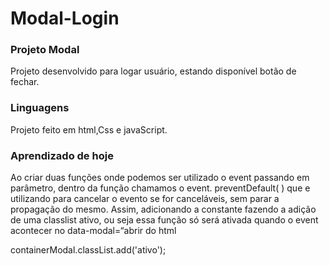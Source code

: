 # Modal-Login
 
### Projeto Modal




Projeto desenvolvido para logar usuário, estando disponível botão de fechar.

### Linguagens

Projeto feito em html,Css e javaScript.




### Aprendizado de hoje 


Ao criar duas funções onde podemos ser utilizado o event passando em parâmetro, dentro da função chamamos o event. preventDefault( ) que e utilizando para cancelar o evento se for canceláveis, sem parar a propagação do mesmo. Assim, adicionando a constante fazendo a adição de uma classlist ativo, ou seja essa função só será ativada quando o event acontecer no data-modal=“abrir do html


   containerModal.classList.add('ativo');


